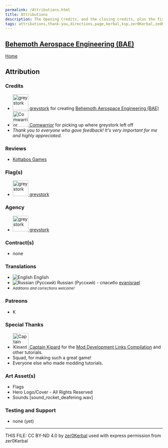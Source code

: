 ```yaml
---
permalink: /Attributions.html
title: Attributions
description: The Opening Credits, and the closing credits, plus the first of two (or is three) end credit scenes
tags: attributions,thank-you,directions,page,kerbal,ksp,zer0Kerbal,zedK
---
```

<!--
Attributions.md v1.6.99.1
Behemoth Aerospace Engineering (BAE)
created: 25 May 2022
updated: 01 Jul 2023

TEMPLATE: Attributions.md v1.0.9.0
created: 01 Feb 2022
updated: 15 Mar 2023

THIS FILE: CC BY-ND 4.0 by zer0Kerbal -->
<script src="https://kit.fontawesome.com/0ea5493613.js" crossorigin="anonymous"></script>
<i class="fa fa-gear fa-spin fa-3x" style="color: firebrick"></i>
## [Behemoth Aerospace Engineering (BAE)][mod]

[Home](./index.md)

## Attribution

### Credits

<ul>
  <li><a href="https://forum.kerbalspaceprogram.com/index.php?/profile/131085-*/"><img alt="greystork" src="https://kerbal-forum-uploads.s3.us-west-2.amazonaws.com/profile/photo-131085.png" width="50" height="50" > greystork</a> for creating <a href="https://forum.kerbalspaceprogram.com/index.php?/topic/208107-*/" alt="Behemoth Aerospace Engineering (BAE)"> Behemoth Aerospace Engineering (BAE)</a></li>
  <li><a href="https://forum.kerbalspaceprogram.com/index.php?/profile/101751-*/"><img alt="Comwarrior" src="https://kerbal-forum-uploads.s3.us-west-2.amazonaws.com/monthly_2017_02/58967b6e7acda_SpaceKat(smaller).png.dd0c8205a0f91e9ba9ef0693db21201d.thumb.png.253c187538b26b1468595bc91ed087ec.png" width="50" height="50" > Comwarrior</a> for picking up where greystork left off</li>
  <li><i>Thank you to everyone who gave feedback! It's very important for me and highly appreciated.</i></li>
</ul>

### Reviews

* [Kottabos Games](https://www.youtube.com/watch?v=CVAygrQ98AI)

### Flag(s)

<ul>
  <li><a href="https://forum.kerbalspaceprogram.com/index.php?/profile/131085-*/"><img alt="greystork" src="https://kerbal-forum-uploads.s3.us-west-2.amazonaws.com/profile/photo-131085.png" width="50" height="50" > greystork</a></li>
</ul>

### Agency

<ul>
   <li><a href="https://forum.kerbalspaceprogram.com/index.php?/profile/131085-*/"><img alt="greystork" src="https://kerbal-forum-uploads.s3.us-west-2.amazonaws.com/profile/photo-131085.png" width="50" height="50" > greystork</a></li>
</ul>

### Contract(s)

* none

### Translations

<ul>
  <li><img src="https://raw.githubusercontent.com/zer0Kerbal/zer0Kerbal/master/img/EN.png " alt="English" style="zoom:100%;" /> English</li>
  <li><img src="https://raw.githubusercontent.com/zer0Kerbal/zer0Kerbal/zed'K/img/RU.png" alt="Russian (Русский)" style="zoom:100%;" /> Russian (Русский) - спасибо <a href="https://github.com/evanisrael" alt="evanisrael">evanisrael</a></li>
  <li><small><i>Additions and corrections welcome!</i></small></li>
</ul>

### Patreons

* K

### Special Thanks

<ul>
  <li><a href="https://forum.kerbalspaceprogram.com/index.php?/profile/70516-*/"><img alt="Captain Kipard" src="https://kerbal-forum-uploads.s3.us-west-2.amazonaws.com/monthly_12_2015/itsame.png.3227b08e54fc9e3eaa0c6c2ad8e9ad07.thumb.png.5d3a3eb0344a23048ea58826e47b9781.png" width="50" height="50" > Captain Kipard</a> for the <a href="https://forum.kerbalspaceprogram.com/index.php?/topic/85372-*/"> Mod Development Links Compilation</a> and other tutorials.</li>
  <li>Squad, for making such a great game!</li>
  <li>Everyone else who made modding tutorials.</li>
</ul>

### Art Asset(s)

* Flags
* Hero Logo/Cover - All Rights Reserved
* Sounds [sound_rocket_deafening.wav]

### Testing and Support

* none (yet)

---

THIS FILE: CC BY-ND 4.0 by [zer0Kerbal](https://github.com/zer0Kerbal)
  used with express permission from zer0Kerbal

[mod]: https://www.curseforge.com/kerbal/ksp-mods/BehemothAerospaceEngineering "Behemoth Aerospace Engineering (BAE)"